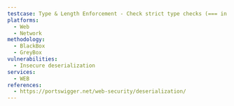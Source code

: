 ```yaml
---
testcase: Type & Length Enforcement - Check strict type checks (=== in PHP) and enforce maximum payload length and nesting limits before any deserialization occurs. Web (HTTP/HTTPS) service
platforms: 
  - Web
  - Network
methodology: 
  - BlackBox
  - GreyBox
vulnerabilities:
  - Insecure deserialization
services:
  - WEB
references:
  - https://portswigger.net/web-security/deserialization/
---
```

